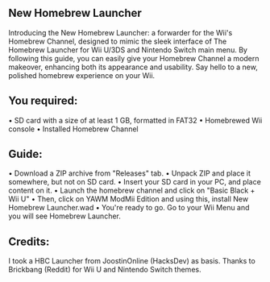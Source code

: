 ## ****New Homebrew Launcher****
Introducing the New Homebrew Launcher: a forwarder for the Wii's Homebrew Channel, designed to mimic the sleek interface of The Homebrew Launcher for Wii U/3DS and Nintendo Switch main menu. By following this guide, you can easily give your Homebrew Channel a modern makeover, enhancing both its appearance and usability. Say hello to a new, polished homebrew experience on your Wii.

## ****You required:****
• SD card with a size of at least 1 GB, formatted in FAT32
• Homebrewed Wii console
• Installed Homebrew Channel

## ****Guide:****
• Download a ZIP archive from "Releases" tab.
• Unpack ZIP and place it somewhere, but not on SD card.
• Insert your SD card in your PC, and place content on it.
• Launch the homebrew channel and click on "Basic Black + Wii U"
• Then, click on YAWM ModMii Edition and using this, install New Homebrew Launcher.wad
• You're ready to go. Go to your Wii Menu and you will see Homebrew Launcher.

## ****Credits:****
I took a HBC Launcher from JoostinOnline (HacksDev) as basis.
Thanks to Brickbang (Reddit) for Wii U and Nintendo Switch themes.
